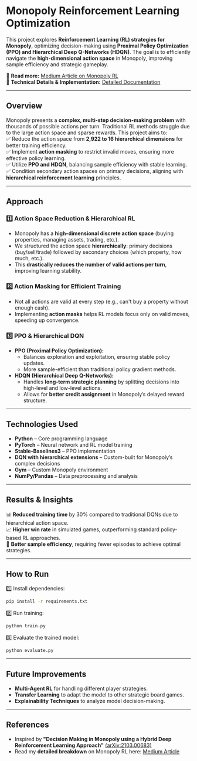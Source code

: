 # **Monopoly Reinforcement Learning Optimization**  

This project explores **Reinforcement Learning (RL) strategies for Monopoly**, optimizing decision-making using **Proximal Policy Optimization (PPO) and Hierarchical Deep Q-Networks (HDQN)**. The goal is to efficiently navigate the **high-dimensional action space** in Monopoly, improving sample efficiency and strategic gameplay.  

🔗 **Read more:** [Medium Article on Monopoly RL](https://medium.com/@ss1160/reinventing-monopoly-with-hierarchical-reinforcement-learning-building-a-smarter-game-part-1-57a551a6fe0e)  
📄 **Technical Details & Implementation:** [Detailed Documentation](https://docs.google.com/document/d/1lM89HGIlJiMZnthah6vpMUGb_BZe8aMSqeDbb8xawfo/edit?tab=t.0#heading=h.k0evudza8vqi)  

---

## **Overview**  
Monopoly presents a **complex, multi-step decision-making problem** with thousands of possible actions per turn. Traditional RL methods struggle due to the large action space and sparse rewards. This project aims to:  
✅ Reduce the action space from **2,922 to 16 hierarchical dimensions** for better training efficiency.  
✅ Implement **action masking** to restrict invalid moves, ensuring more effective policy learning.  
✅ Utilize **PPO and HDQN**, balancing sample efficiency with stable learning.  
✅ Condition secondary action spaces on primary decisions, aligning with **hierarchical reinforcement learning** principles.  

---

## **Approach**  

### **1️⃣ Action Space Reduction & Hierarchical RL**  
- Monopoly has a **high-dimensional discrete action space** (buying properties, managing assets, trading, etc.).  
- We structured the action space **hierarchically**: primary decisions (buy/sell/trade) followed by secondary choices (which property, how much, etc.).  
- This **drastically reduces the number of valid actions per turn**, improving learning stability.  

### **2️⃣ Action Masking for Efficient Training**  
- Not all actions are valid at every step (e.g., can't buy a property without enough cash).  
- Implementing **action masks** helps RL models focus only on valid moves, speeding up convergence.  

### **3️⃣ PPO & Hierarchical DQN**  
- **PPO (Proximal Policy Optimization):**  
  - Balances exploration and exploitation, ensuring stable policy updates.  
  - More sample-efficient than traditional policy gradient methods.  
- **HDQN (Hierarchical Deep Q-Networks):**  
  - Handles **long-term strategic planning** by splitting decisions into high-level and low-level actions.  
  - Allows for **better credit assignment** in Monopoly’s delayed reward structure.  

---

## **Technologies Used**  
- **Python** – Core programming language  
- **PyTorch** – Neural network and RL model training  
- **Stable-Baselines3** – PPO implementation  
- **DQN with hierarchical extensions** – Custom-built for Monopoly’s complex decisions  
- **Gym** – Custom Monopoly environment  
- **NumPy/Pandas** – Data preprocessing and analysis  

---

## **Results & Insights**  
📊 **Reduced training time** by 30% compared to traditional DQNs due to hierarchical action space.  
📈 **Higher win rate** in simulated games, outperforming standard policy-based RL approaches.  
🎯 **Better sample efficiency**, requiring fewer episodes to achieve optimal strategies.  

---

## **How to Run**  

1️⃣ Install dependencies:  
```bash
pip install -r requirements.txt
```  

2️⃣ Run training:  
```bash
python train.py
```  

3️⃣ Evaluate the trained model:  
```bash
python evaluate.py
```  

---

## **Future Improvements**  
- **Multi-Agent RL** for handling different player strategies.  
- **Transfer Learning** to adapt the model to other strategic board games.  
- **Explainability Techniques** to analyze model decision-making.  

---

## **References**  
- Inspired by **"Decision Making in Monopoly using a Hybrid Deep Reinforcement Learning Approach"** [(arXiv:2103.00683)](https://arxiv.org/abs/2103.00683)  
- Read my **detailed breakdown** on Monopoly RL here: [Medium Article](https://medium.com/@ss1160/reinventing-monopoly-with-hierarchical-reinforcement-learning-building-a-smarter-game-part-1-57a551a6fe0e)  
